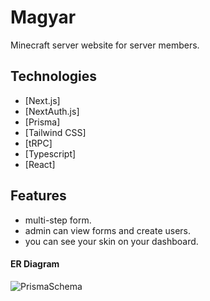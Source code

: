 # Magyar

Minecraft server website for server members.

## Technologies

- [Next.js]
- [NextAuth.js]
- [Prisma]
- [Tailwind CSS]
- [tRPC]
- [Typescript]
- [React]

## Features

- multi-step form.
- admin can view forms and create users.
- you can see your skin on your dashboard.


#### ER Diagram

![PrismaSchema](/PrismaSchema.png)